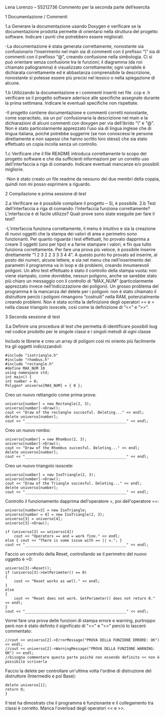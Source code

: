 Lena Lorenzo – S5212736 
Commento per la seconda parte dell’esercita

1 Documentazione / Commenti

1.a Generare la documentazione usando Doxygen e verificare se la documentazione prodotta permette di orientarsi nella struttura del progetto software. Indicare i punti che potrebbero essere migliorati.

-La documentazione è stata generata correttamente, nonostante sia confusionario l’inserimento nel main sia di commenti con il prefisso “\” sia di commenti con il prefisso “@”, creando confusione nella simbologia. Ci si può orientare senza confusione tra le funzioni; il diagramma (da noi chiamato pallogramma) è visualizzato correttamente; ogni variabile è dichiarata correttamente ed è abbastanza comprensibile la descrizione, nonostante si potesse essere più precisi nel lessico o nella spiegazione di alcune.

1.b Utilizzando la documentazione e i commenti inseriti nei file .ccp e .h verificare se il progetto software aderisce alle specifiche assegnate durante la prima settimana. Indicare le eventuali specifiche non rispettate.

-Il progetto contiene documentazione e commenti corretti nonostante, come sopracitato, sia un po’ confusionaria la descrizione nel main e la dichiarazioni di alcuni commenti con doxygen per via dell’ibrido “\” e “@”. Non è stato particolarmente apprezzato l’uso sia di lingua inglese che di lingua italiana, poiché potrebbe suggerire (se non conoscessi le persone direttamente e non sapessi che hanno scritto loro stessi) che sia stato effettuato un copia incolla senza un controllo.

1.c Verificare che il file README introduca correttamente lo scopo del progetto software e che dia sufficienti informazioni per un corretto uso dell’interfaccia a riga di comando. Indicare eventuali mancanze e/o possibili migliorie.

-Non è stato creato un file readme da nessuno dei due membri della coppia, quindi non mi posso esprimere a riguardo.


2 Compilazione e prima sessione di test

2.a Verificare se è possibile compilare il progetto – Sì, è possibile.
2.b Test dell’interfaccia a riga di comando: l’interfaccia funziona correttamente? L’interfaccia è di facile utilizzo? Quali prove sono state eseguite per fare il test? 

-L’interfaccia funziona correttamente, il menu è intuitivo e sia la creazione di nuovi oggetti che la stampa dei valori di area e perimetro sono funzionanti.
Per quanto riguarda i test effettuati, ho provato dapprima a creare 3 oggetti (uno per tipo) e a farne stampare i valori, e fin qua tutto funziona correttamente.
Per fare una prova più veloce, è possibile inserire direttamente “1 2 3  2  2 3  3  3 4  4”.
A questo punto ho provato ad inserire, al posto dei numeri, alcune lettere, e sia nel menu che nell’inserimento dei parametri il programma va in loop e dà problemi, creando innumerevoli poligoni. 
Un altro test effettuato è stato il controllo della stampa vuota: non viene stampato, come dovrebbe, nessun poligono, anche se sarebbe stato più chiaro un messaggio con il controllo di “MAX_NUM” (particolarmente apprezzato invece nell’indicizzazione dei poligoni).
Un grosso problema del programma è la mancanza del delete per i poligoni: non è stato chiamato il distruttore perciò i poligoni rimangono “costruiti” nella RAM, potenzialmente creando problemi.
Non è stata scritta la definizione degli operatori == e = nella classe triangolo isoscele, così come la definizione di “<<” e “>>”.




3 Seconda sessione di test

3.a Definire una procedura di test che permetta di identificare possibili bug nel codice prodotto per le singole classi e i singoli metodi di ogni classe




Includo le librerie e creo un array di poligoni così mi oriento più facilmente tra gli oggetti indicizzandoli:

	#include "isotriangle.h"
	#include "rhombus.h"
	#include "rectangle.h"
	#define MAX_NUM 10
	using namespace std;
	int main() {
	int number = 0;
	Polygon* universo[MAX_NUM] = { 0 };

Creo un nuovo rettangolo come prima prova:

	universo[number] = new Rectangle(2, 3);
	universo[number]->Draw();
	cout << "Draw of the rectangle succesful. Deleting..." << endl;
	delete universo[number];
	cout << "______________________________________________" << endl;

Creo un nuovo rombo:

	universo[number] = new Rhombus(2, 3);
	universo[number]->Draw();
	cout << "Draw of the Rhombus succesful. Deleting..." << endl;
	delete universo[number];
	cout << "______________________________________________" << endl;

Creo un nuovo triangolo isoscele:

	universo[number] = new IsoTriangle(2, 3);
	universo[number]->Draw();
	cout << "Draw of the Triangle succesful. Deleting..." << endl;
	delete universo[number];
	cout << "______________________________________________" << endl;

Controllo il funzionamento dapprima dell'operatore =, poi dell'operatore ==:

	universo[number=3] = new IsoTriangle;
	universo[number = 4] = new IsoTriangle(2, 3);
	universo[3] = universo[4];
	universo[3]->Draw();

	if (universo[3] == universo[4])
		cout << "Operators == and = work fine." << endl;
	else { cout << "There is some issue with == || =."; }
	cout << "______________________________________________" << endl;

Faccio un controllo della Reset, controllando se il perimetro del nuovo oggetto è =0:

	universo[3]->Reset();
	if (universo[3]->GetPerimeter() == 0)
	{
		cout << "Reset works as well." << endl;
	}
	else
	{
		cout << "Reset does not work. GetPerimeter() does not return 0." << endl;
	}
	cout << "______________________________________________" << endl;

Vorrei fare una prova delle funzioni di stampa errore e warning, purtroppo però non è stato definito il significato di "<<" e ">>" perciò lo lascerò commentato:

	//cout << universo[2]->ErrorMessage("PROVA DELLA FUNZIONE ERRORE: OK") << endl;
	//cout << universo[2]->WarningMessage("PROVA DELLA FUNZIONE WARNING: OK") << endl;
	//bisogna commentare questa parte poichè non essendo definito << non è possibile scriverla
	
Faccio la delete per controllare un'ultima volta l'ordine di distruzione del distruttore (Intermedio e poi Base):

	delete universo[1];
	return 0;
	}
	
	
Il test ha dimostrato che il programma è funzionante e il collegamento tra classi è corretto.
Manca l'overload degli operatori << e >>. 

